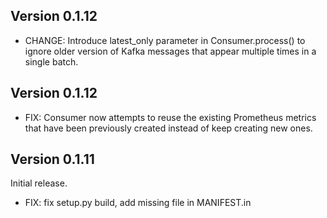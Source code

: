 ## Version 0.1.12
* CHANGE: Introduce latest_only parameter in Consumer.process() to ignore older version of Kafka messages that appear multiple times in a single batch. 

## Version 0.1.12
* FIX: Consumer now attempts to reuse the existing Prometheus metrics that have been previously created instead of keep creating new ones. 

## Version 0.1.11
Initial release.
* FIX: fix setup.py build, add missing file in MANIFEST.in
